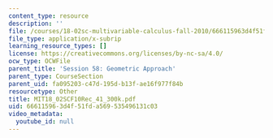 ```yaml
---
content_type: resource
description: ''
file: /courses/18-02sc-multivariable-calculus-fall-2010/666115963d4f51fda569535496131c03_MIT18_02SCF10Rec_41_300k.vtt
file_type: application/x-subrip
learning_resource_types: []
license: https://creativecommons.org/licenses/by-nc-sa/4.0/
ocw_type: OCWFile
parent_title: 'Session 58: Geometric Approach'
parent_type: CourseSection
parent_uid: fa095203-c47d-195d-b13f-ae16f977f84b
resourcetype: Other
title: MIT18_02SCF10Rec_41_300k.pdf
uid: 66611596-3d4f-51fd-a569-535496131c03
video_metadata:
  youtube_id: null
---
```

